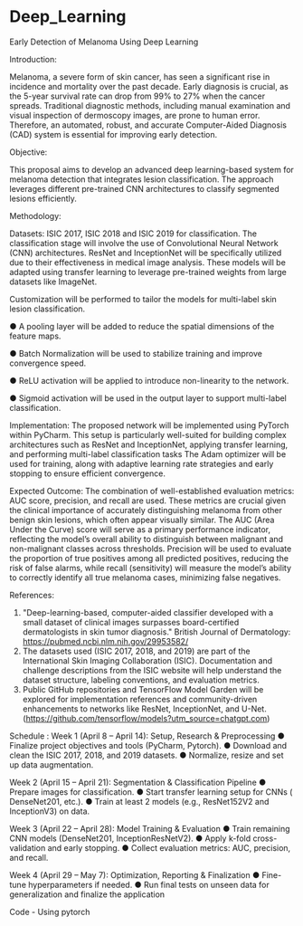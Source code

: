 # Deep_Learning
Early Detection of Melanoma Using Deep Learning

Introduction:

Melanoma, a severe form of skin cancer, has seen a significant rise in incidence and mortality over the past decade. Early diagnosis is crucial, as the 5-year survival rate can drop from 99% to 27% when the cancer spreads. Traditional diagnostic methods, including manual examination and visual inspection of dermoscopy images, are prone to human error. Therefore, an automated, robust, and accurate Computer-Aided Diagnosis (CAD) system is essential for improving early detection.

Objective:

This proposal aims to develop an advanced deep learning-based system for melanoma detection that integrates lesion classification. The approach leverages different pre-trained CNN architectures to classify segmented lesions efficiently.

Methodology:

Datasets: ISIC 2017, ISIC 2018 and ISIC 2019 for classification.
The classification stage will involve the use of Convolutional Neural Network (CNN) architectures. ResNet and InceptionNet will be specifically utilized due to their effectiveness in medical image analysis. These models will be adapted using transfer learning to leverage pre-trained weights from large datasets like ImageNet.

Customization will be performed to tailor the models for multi-label skin lesion classification.

●	A pooling layer will be added to reduce the spatial dimensions of the feature maps.

●	Batch Normalization will be used to stabilize training and improve convergence speed.

●	ReLU activation will be applied to introduce non-linearity to the network.

●	Sigmoid activation will be used in the output layer to support multi-label classification.

Implementation:
The proposed network will be implemented using PyTorch within PyCharm. This setup is particularly well-suited for building complex architectures such as ResNet and InceptionNet, applying transfer learning, and performing multi-label classification tasks
The Adam optimizer will be used for training, along with adaptive learning rate strategies and early stopping to ensure efficient convergence. 

Expected Outcome:
The combination of well-established evaluation metrics: AUC score, precision, and recall are used. These metrics are crucial given the clinical importance of accurately distinguishing melanoma from other benign skin lesions, which often appear visually similar. The AUC (Area Under the Curve) score will serve as a primary performance indicator, reflecting the model’s overall ability to distinguish between malignant and non-malignant classes across thresholds. Precision will be used to evaluate the proportion of true positives among all predicted positives, reducing the risk of false alarms, while recall (sensitivity) will measure the model’s ability to correctly identify all true melanoma cases, minimizing false negatives.

References:
1.	"Deep-learning-based, computer-aided classifier developed with a small dataset of clinical images surpasses board-certified dermatologists in skin tumor diagnosis." British Journal of Dermatology: https://pubmed.ncbi.nlm.nih.gov/29953582/
2.	The datasets used (ISIC 2017, 2018, and 2019) are part of the International Skin Imaging Collaboration (ISIC). Documentation and challenge descriptions from the ISIC website will help understand the dataset structure, labeling conventions, and evaluation metrics.
3.	Public GitHub repositories and TensorFlow Model Garden will be explored for implementation references and community-driven enhancements to networks like ResNet, InceptionNet, and U-Net. (https://github.com/tensorflow/models?utm_source=chatgpt.com)

Schedule :
Week 1 (April 8 – April 14): Setup, Research & Preprocessing
●	Finalize project objectives and tools (PyCharm, Pytorch).
●	Download and clean the ISIC 2017, 2018, and 2019 datasets.
●	Normalize, resize and set up data augmentation.

Week 2 (April 15 – April 21): Segmentation & Classification Pipeline
●	Prepare images for classification.
●	Start transfer learning setup for CNNs ( DenseNet201, etc.).
●	Train at least 2 models (e.g., ResNet152V2 and InceptionV3) on data.

Week 3 (April 22 – April 28): Model Training & Evaluation
●	Train remaining CNN models (DenseNet201, InceptionResNetV2).
●	Apply k-fold cross-validation and early stopping.
●	Collect evaluation metrics: AUC, precision, and recall.

Week 4 (April 29 – May 7): Optimization, Reporting & Finalization
●	Fine-tune hyperparameters if needed.
●	Run final tests on unseen data for generalization and finalize the application

Code - 
Using pytorch 
